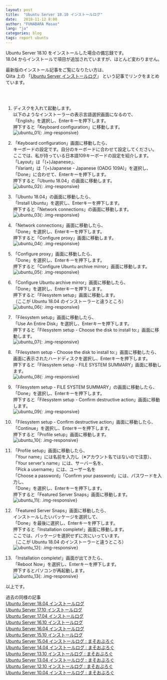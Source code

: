 ```yaml
---
layout: post
title:  "Ubuntu Server 18.10 インストールログ"
date:   2018-11-12 8:00
author: "FUNABARA Masao"
lang: "ja"
categories: blog
tags: report ubuntu
---
```


Ubuntu Server 18.10 をインストールした場合の備忘録です。  
18.04 からインストールで項目が追加されていますが、ほとんど変わりません。

最新版のインストール記事をご覧になりたい方は、  
Qiita 上の 「[Ubuntu Server インストールログ](http://qiita.com/masoo/items/307f49d0606cabb90f93)」
という記事でリンクをまとめています。  

<br><br>

1.  ディスクを入れて起動します。  
    以下のようなインストーラーの表示言語選択画面になるので、  
    「English」を選択し、Enterキーを押下します。  
    押下すると「Keyboard configuration」に移動します。  
    ![ubuntu_01](https://lh3.googleusercontent.com/20pM0CK0T9qxOjcIqWBeWJu4SVaOTo645NuG9TqxLxKYfGs8VEW9cOQTWxQPRfx25tA7n4lneLMtD4CHvh0TjVO5Dj6EaPKx2W6YBMF82uqBl4cn7kwnVRZclOXeyDHBy7MMx0pfXQ=w800-h600-no){: .img-responsive}
    
1.  「Keyboard configuration」画面に移動したら、  
    キーボードの設定です。自分のキーボードに合わせて設定してください。  
    ここでは、私が持っている日本語109キーボードの設定を紹介します。  
    「Layout」は「(+)Japanese」、  
    「Variant」は「(+)Japanese - Japanese (OADG 109A)」を選択し、  
    「Done」に合わせて、Enterキーを押下します。  
    押下すると「Ubuntu 18.04」の画面に移動します。  
    ![ubuntu_02](https://lh3.googleusercontent.com/aqhYDG53ikSUxDola_vqHjjVT2XNAf9SeGguUsjhlwtnXO97u4sEMf9Yse4d7omuAyPMT-V7POcjSRYl1SlM3-oEX5TB08otR6AlxbhncURw2nojMZ1-OMsY_wwNRkwV4u_aEEotZw=w800-h600-no){: .img-responsive}
    
1.  「Ubuntu 18.04」の画面に移動したら、  
    「Install Ubuntu」を選択し、Enterキーを押下します。  
    押下すると「Network connections」の画面に移動します。  
    ![ubuntu_03](https://lh3.googleusercontent.com/dMxOrVcjHZa_Xq1Po9lmNnxzmsERoMkLWm3RQoZAVK5at6sM1FZ5wBqyjNEJ_VoqIapfHk_rwZpKjC5gTqRe6duGQJErdaH-zXjBS8lkEkl3uzVMtClnkuySaYOf-Pyz9OyVZNfnfg=w800-h600-no){: .img-responsive}
    
1.  「Network connections」画面に移動したら、  
    「Done」を選択し、Enterキーを押下します。  
    押下すると「Configure proxy」画面に移動します。  
    ![ubuntu_04](https://lh3.googleusercontent.com/51ffisp-QYYZDn0s6wGuJzKCoxjD469a0jod_qlEF-eKeeG3AugWy8aoB2vv7zOVHvv1k5Eo7U-xidNF8tjQxw8G-xM_8gnkXckLCpG8kdBi1utDLRfx-oxWj2WOeLBBgBMg0pyjxg=w800-h600-no){: .img-responsive}
    
1.  「Configure proxy」画面に移動したら、  
    「Done」を選択し、Enterキーを押下します。  
    押下すると「Configure Ubuntu archive mirror」画面に移動します。  
    ![ubuntu_05](https://lh3.googleusercontent.com/RlAsNRnp2CW9i22rDFGW2CWXzPuz2sG8R1fUnwmEqQphxo0hCu_hrbajbQB6-06Qk4zhpGekcl9wEofqLmSo1VDW5L8qrmfjSYhiXJAl2DJF8luEpNRkbcSzUV3r3fCHd-5wi1gclQ=w800-h600-no){: .img-responsive}
    
1.  「Configure Ubuntu archive mirror」画面に移動したら、  
    「Done」を選択し、Enterキーを押下します。  
    押下すると「Filesystem setup」画面に移動します。  
    （ここが Ubuntu 18.04 のインストーラーと違うところ）  
    ![ubuntu_06](https://lh3.googleusercontent.com/bwlXqPkuCdFwquHWrg_eLcPqkROyKOwIfkqf00gYJqfnWTzcFU9l0DBg4CwGyOlqhnV-SNblhC27IEfzDVLS7G_r8yzFj7df_mkW4HjOHJOHzVGHiPhoWAXMxgXrGj6frz3K2mHd5w=w800-h600-no){: .img-responsive}
    
1.  「Filesystem setup」画面に移動したら、  
    「Use An Entire Disk」を選択し、Enterキーを押下します。  
    押下すると「Filesystem setup - Choose the disk to install to:」画面に移動します。  
    ![ubuntu_07](https://lh3.googleusercontent.com/-wCb17RX9thwa1OpTs_hD0nSJZVQgo697DTAziOG6cgROiQwgPEBmJbnAbyIFLTqsbxFW_qxaYcUgmVXuDXxcEYWo3e4sgeELgDPoHQq7phgsVmOgG4A6n2mQlU7_5NDoYdOhm7BtQ=w800-h600-no){: .img-responsive}
    
1.  「Filesystem setup - Choose the disk to install to:」画面に移動したら、  
    画面に表示されたハードディスクを選択し、Enterキーを押下します。  
    押下すると「Filesystem setup - FILE SYSTEM SUMMARY」画面に移動します。  
    ![ubuntu_08](https://lh3.googleusercontent.com/Ciyt3VBZYzzSjWS2KtrKyKajzwLTbIwt55UFTUltgCo0KTlmmQ2GIxmJ7uKCYJlO_EMDv-dt62aarajsxIAx2z-BDNFhJHLWHJGehKvDJ4xN5tKONJ0W-BXl6qjRaRxPqtgYmvYm1Q=w800-h600-no){: .img-responsive}
    
1.  「Filesystem setup - FILE SYSTEM SUMMARY」の画面に移動したら、  
    「Done」を選択し、Enterキーを押下します。  
    押下すると「Filesystem setup - Confirm destructive action」画面に移動します。  
    ![ubuntu_09](https://lh3.googleusercontent.com/yArFz9HvFfJ9iP17N_nV3MH_tmPoJh8ahsCAGy6f8dXtn4vYseoK3Olbzh8m9PSR7ksuOcC2jDmRvdfmgP1tVvMlLHcSabzaJna2xOcLpbSpfDjyxM-IcddTefeeZ-9g-xVPnR_dxA=w800-h600-no){: .img-responsive}
    
1.  「Filesystem setup - Confirm destructive action」画面に移動したら、  
    「Continue」を選択し、Enterキーを押下します。  
    押下すると「Profile setup」画面に移動します。  
    ![ubuntu_10](https://lh3.googleusercontent.com/WXGv6vxcBF-zPWfap60JkTD2KH3m170TFiAz-M0zGhHjLrdy32QC2rng1iZiSmI_pZmc9BA6PLq9DlZqPdCNK4ocA5-wVCpmPFwL4CgwkN6zejKHQ3p5AcajWmI-GjlYT_b38_87pQ=w800-h600-no){: .img-responsive}
    
1.  「Profile setup」画面に移動したら、  
    「Your name」には名前を入力し（※アカウント名ではないので注意）、  
    「Your server's name」には、サーバー名を、  
    「Pick a username」には、ユーザー名を  
    「Choose a password」「Confirm your password」には、パスワードを入力し、  
    「Done」を選択し、Enterキーを押下します。  
    押下すると「Featured Server Snaps」画面に移動します。  
    ![ubuntu_11](https://lh3.googleusercontent.com/6JoX7Unub8uvvO3suUPU5lLn05oak-DLdmU5T9ZaNXtaTbDjGm_VuCPydNMd-kf70yQJHPcJnWLCpzCFChsWjnfEf6fuHE-CXYwn-ftLs2-iHVjRZErqcr3EXrc6y3kXQwCLLXrEfg=w800-h600-no){: .img-responsive}
    
1.  「Featured Server Snaps」画面に移動したら、  
    インストールしたいパッケージを選択して、  
    「Done」を最後に選択し、Enterキーを押下します。  
    押下すると「Installation complete!」画面に移動します。  
    ここでは、パッケージを選択せずに次にいっています。  
    （ここが Ubuntu 18.04 のインストーラーと違うところ）  
    ![ubuntu_12](https://lh3.googleusercontent.com/KJLRR6v1cXlrNg7VsPFo07YRr4joXm8GxabzaXhLJOobKrCxGlegCaKTvbc_VL6PPHoGbBu1ITFq2RIlj3bG0DzQw0LQp5OobHskayoM4dvm19Pf0vTzbxp8VhtweZWzpv54el7xVA=w800-h600-no){: .img-responsive}
    
1.  「Installation complete!」画面が出てきたら、  
    「Reboot Now」を選択し、Enterキーを押下します。  
    押下するとパソコンが再起動します。  
    ![ubuntu_13](https://lh3.googleusercontent.com/M9u4a-u_O5I2EH24jas_uGR_lNYBDNCM_B0MhUTmnW-YehCvTn4YnXHNHGpy1cMHczP5scsTkh9eyQvK6lsp91Xou5426y8Um-UAjCXNjtNDDK1A4qzKN-jpP6Z0lslSpMq6lz_dlA=w800-h600-no){: .img-responsive}
   
以上です。  

過去の同様の記事  
[Ubuntu Server 18.04 インストールログ](/blog/2018/05/07/install-log-ubuntu-server-1804.html)  
[Ubuntu Server 17.10 インストールログ](/blog/2017/10/21/install-log-ubuntu-server-1710.html)  
[Ubuntu Server 17.04 インストールログ](/blog/2017/04/15/install-log-ubuntu-server-1704.html)  
[Ubuntu Server 16.10 インストールログ](/blog/2016/10/20/install-log-ubuntu-server-1610.html)  
[Ubuntu Server 16.04 インストールログ](/blog/2016/04/24/install-log-ubuntu-server-1604.html)  
[Ubuntu Server 15.10 インストールログ](/blog/2015/10/27/ubuntu-install-log.html)  
[Ubuntu Server 15.04 インストールログ : まそおぶろぐ](http://masoojp.blogspot.jp/2015/06/ubuntu-server-1504.html)  
[Ubuntu Server 14.04 インストールログ : まそおぶろぐ](http://masoojp.blogspot.jp/2014/06/ubuntu-server-1404.html)  
[Ubuntu Server 13.10 インストールログ : まそおぶろぐ](http://masoojp.blogspot.jp/2014/03/ubuntu-server-1310.html)  
[Ubuntu Server 13.04 インストールログ : まそおぶろぐ](http://masoojp.blogspot.jp/2013/05/ubuntu-server-1304.html)  
[Ubuntu Server 12.10 インストールログ : まそおぶろぐ](http://masoojp.blogspot.jp/2013/01/ubuntu-server-1210.html)  
[Ubuntu Server 10.04 インストールログ : まそおぶろぐ](http://masoojp.blogspot.jp/2012/01/ubuntu-1004.html)  

